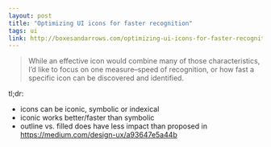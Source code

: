 ```yaml
---
layout: post
title: "Optimizing UI icons for faster recognition"
tags: ui
link: http://boxesandarrows.com/optimizing-ui-icons-for-faster-recognition/
---
```


> While an effective icon would combine many of those characteristics, I’d like to focus on one measure–speed of recognition, or how fast a specific icon can be discovered and identified.

tl;dr:

- icons can be iconic, symbolic or indexical
- iconic works better/faster than symbolic
- outline vs. filled does have less impact than proposed in <https://medium.com/design-ux/a93647e5a44b>


